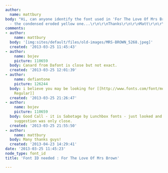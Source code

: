 ```yaml
---
author:
  name: mattbury
body: "Hi, can anyone identify the font used in 'For The Love Of Mrs Brown' artwork
  - the condensed eroded yellow one...\r\n\r\nThanks\r\n\r\nMatt\r\n\r\nhttp://www.mrsbrownsboys.com/Mrs_Brown/Welcome.html"
comments:
- author:
    name: mattbury
  body: '[img:sites/default/files/old-images/MRS-BROWN_5268.jpeg]'
  created: '2013-03-25 11:45:43'
- author:
    name: bojev
    picture: 110659
  body: Canard from Dafont is close but not exact.
  created: '2013-03-25 12:01:39'
- author:
    name: defiantone
    picture: 126244
  body: i believe you may be looking for [[http://www.fonts.com/font/monotype/sabotage/regular|Sabotage
    Regular]]
  created: '2013-03-25 21:26:47'
- author:
    name: bojev
    picture: 110659
  body: Good Call - it is Sabotage by Lunchbox fonts - just looked and it is it. My
    suggestion was only close.
  created: '2013-03-25 21:55:50'
- author:
    name: mattbury
  body: Many thanks guys!
  created: '2013-04-23 14:29:41'
date: '2013-03-25 11:45:23'
node_type: font_id
title: 'Font ID needed : For The Love Of Mrs Brown'

---
```

